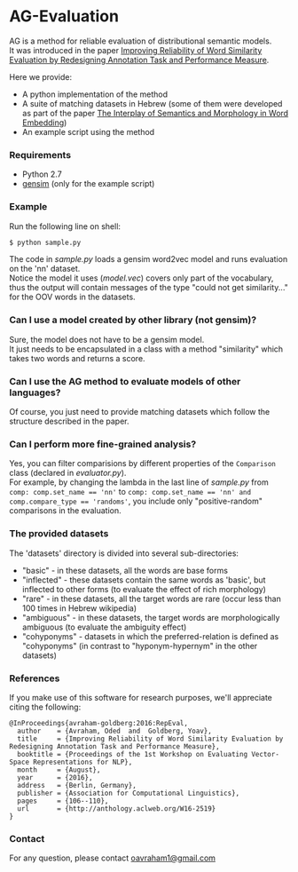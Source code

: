 # AG-Evaluation

AG is a method for reliable evaluation of distributional semantic models.  
It was introduced in the paper [Improving Reliability of Word Similarity Evaluation by Redesigning Annotation Task and Performance Measure](https://aclweb.org/anthology/W/W16/W16-2519.pdf). 

Here we provide:
- A python implementation of the method
- A suite of matching datasets in Hebrew (some of them were developed as part of the paper [The Interplay of Semantics and Morphology in Word Embedding](https://www.aclweb.org/anthology/E/E17/E17-2067.pdf))
- An example script using the method

### Requirements
- Python 2.7
- [gensim](https://radimrehurek.com/gensim/install.html) (only for the example script)

### Example
Run the following line on shell:
```sh
$ python sample.py
```
The code in *sample.py* loads a gensim word2vec model and runs evaluation on the 'nn' dataset.  
Notice the model it uses (*model.vec*) covers only part of the vocabulary, thus the output will contain messages of the type "could not get similarity..." for the OOV words in the datasets.

### Can I use a model created by other library (not gensim)?
Sure, the model does not have to be a gensim model.  
It just needs to be encapsulated in a class with a method "similarity" which takes two words and returns a score.

### Can I use the AG method to evaluate models of other languages?
Of course, you just need to provide matching datasets which follow the structure described in the paper.

### Can I perform more fine-grained analysis?
Yes, you can filter comparisions by different properties of the `Comparison` class (declared in *evaluator.py*).  
For example, by changing the lambda in the last line of *sample.py* from `comp: comp.set_name == 'nn'` to `comp: comp.set_name == 'nn' and comp.compare_type == 'randoms'`, you include only "positive-random" comparisons in the evaluation.

### The provided datasets
The 'datasets' directory is divided into several sub-directories: 
* "basic" - in these datasets, all the words are base forms
* "inflected" - these datasets contain the same words as 'basic', but inflected to other forms (to evaluate the effect of rich morphology)
* "rare" - in these datasets, all the target words are rare (occur less than 100 times in Hebrew wikipedia)
* "ambiguous" - in these datasets, the target words are morphologically ambiguous (to evaluate the ambiguity effect)
* "cohyponyms" - datasets in which the preferred-relation is defined as "cohyponyms" (in contrast to "hyponym-hypernym" in the other datasets)

### References
If you make use of this software for research purposes, we'll appreciate citing the following:

	@InProceedings{avraham-goldberg:2016:RepEval,
	  author    = {Avraham, Oded  and  Goldberg, Yoav},
	  title     = {Improving Reliability of Word Similarity Evaluation by Redesigning Annotation Task and Performance Measure},
	  booktitle = {Proceedings of the 1st Workshop on Evaluating Vector-Space Representations for NLP},
	  month     = {August},
	  year      = {2016},
	  address   = {Berlin, Germany},
	  publisher = {Association for Computational Linguistics},
	  pages     = {106--110},
	  url       = {http://anthology.aclweb.org/W16-2519}
	}

### Contact
For any question, please contact oavraham1@gmail.com
